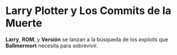 # Larry Plotter y Los Commits de la Muerte

**Larry**, **ROM**, y **Versión** se lanzan a la búsqueda de los *exploits* que
**Ballmermort** necesita para sobrevivir.

